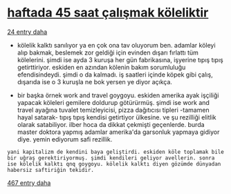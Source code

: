 <link href="https://x361x3ch.github.io/styles/ssss.css" rel="stylesheet">

<!-- https://eksisozluk.com/entry/84662116 -->

# [haftada 45 saat çalışmak köleliktir](https://eksisozluk.com/haftada-45-saat-calismak-koleliktir--5884060)

[24 entry daha](https://eksisozluk.com/haftada-45-saat-calismak-koleliktir--5884060?focusto=84662116 "tümünü göster")


+ kölelik kalktı sanılıyor ya en çok ona tav oluyorum ben. adamlar köleyi alıp bakmak, beslemek zor geldiği için evinden dışarı fırlattı tüm kölelerini. şimdi ise ayda 3 kuruşa her gün fabrikasına, işyerine tıpış tıpış getirttiriyor. eskiden en azından kölenin bakım sorumluluğu efendisindeydi. şimdi o da kalmadı. iş saatleri içinde köpek gibi çalış, dışarıda ise o 3 kuruşla ne bok yersen ye diyor açıkça.
    
+    bir başka örnek work and travel goygoyu. eskiden amerika ayak işçiliği yapacak köleleri gemilere doldurup götürürmüş. şimdi ise work and travel ayağına tuvalet temizleyicisi, pizza dağıtıcısı tipleri -tamamen hayal satarak- tıpış tıpış kendisi getirtiyor ülkesine. ve şu rezilliği elitlik olarak satabiliyor. ilber hoca da dikkat çekmişti geçenlerde. burda master doktora yapmış adamlar amerika'da garsonluk yapmaya gidiyor diye. yemin ediyorum safi rezillik.
    
    yani kapitalizm de kendini baya geliştirdi. eskiden köle toplamak bile bir uğraş gerektiriyormuş. şimdi kendileri geliyor avellerin. sonra ise kölelik kalktı qnq goygoyu. kölelik kalktı diyen gözümde dünyadan habersiz saftiriğin tekidir.
    

[467 entry daha](https://eksisozluk.com/haftada-45-saat-calismak-koleliktir--5884060?focusto=84662116 "tümünü göster")